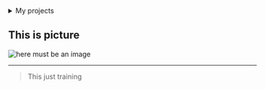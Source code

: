 <details>
  <summary>My projects</summary>

| Rank | THING-TO-RANK |
|-----:|---------------|
|     1| first project |
|     2| second project|
|     3| third project |
</details>

## This is picture


<picture>
 <source media="(prefers-color-scheme: dark)" srcset="https://img2.akspic.ru/previews/7/7/7/8/7/178777/178777-amoled-atmosfera-ekoregion-priroda-poslesvechenie-550x310.jpg">
 <source media="(prefers-color-scheme: light)" srcset="https://encrypted-tbn0.gstatic.com/images?q=tbn:ANd9GcRgBvfk50gq3q9JSh9Dhzybm9k0_q7HMx7wWO9a5vfYt48PLE2xE9tPedHjJAJcv6HEfiM&usqp=CAU">
 <img alt="here must be an image" src="https://zastavok.net/ts/fantasy/170432646229.jpg">
</picture>

---
>This just training
